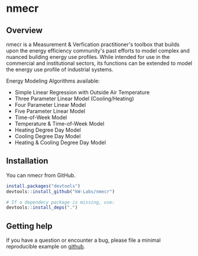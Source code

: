 # nmecr

## Overview

nmecr is a Measurement & Verfication practitioner's toolbox that builds upon the energy efficiency community's past efforts to model complex and nuanced building energy use profiles. While intended for use in the commercial and institutional sectors, its functions can be extended to model the energy use profile of industrial systems.

Energy Modeling Algorithms available:

  - Simple Linear Regression with Outside Air Temperature
  - Three Parameter Linear Model (Cooling/Heating) 
  - Four Parameter Linear Model
  - Five Parameter Linear Model
  - Time-of-Week Model
  - Temperature & Time-of-Week Model
  - Heating Degree Day Model
  - Cooling Degree Day Model
  - Heating & Cooling Degree Day Model

## Installation

You can nmecr from GitHub.

``` r
install.packages("devtools")
devtools::install_github("kW-Labs/nmecr")

# If a dependecy package is missing, use:
devtools::install_deps(".")

```

## Getting help

If you have a question or encounter a bug, please file a minimal reproducible example on [github](https://github.com/kW-Labs/nmecr/issues). 

